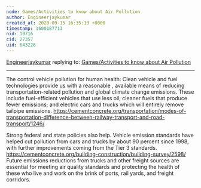 ```yaml
---
node: Games/Activities to know about Air Pollution
author: Engineerjaykumar
created_at: 2020-09-15 16:35:13 +0000
timestamp: 1600187713
nid: 19716
cid: 27357
uid: 643226
---
```




[Engineerjaykumar](../profile/Engineerjaykumar) replying to: [Games/Activities to know about Air Pollution](../notes/silentsairam/06-16-2019/games-activities-to-know-about-air-pollution)

----
The control vehicle pollution for human health: 
Clean vehicle and fuel technologies provide us with a reasonable , available means of reducing transportation-related pollution and global climate change emissions. These include fuel-efficient vehicles that use less oil; cleaner fuels that produce fewer emissions; and electric cars and trucks which will entirely remove tailpipe emissions. https://cementconcrete.org/transportation/modes-of-transportation-difference-between-railway-transport-and-road-transport/1246/

Strong federal and state policies also help. Vehicle emission standards have helped cut pollution from cars and trucks by about 90 percent since 1998, with further improvements coming from the Tier 3 standards. https://cementconcrete.org/building-construction/building-survey/2598/
 Future emissions reductions from trucks and other freight sources are essential for meeting air quality standards and protecting the health of these who live and work on the brink of ports, rail yards, and freight corridors. 